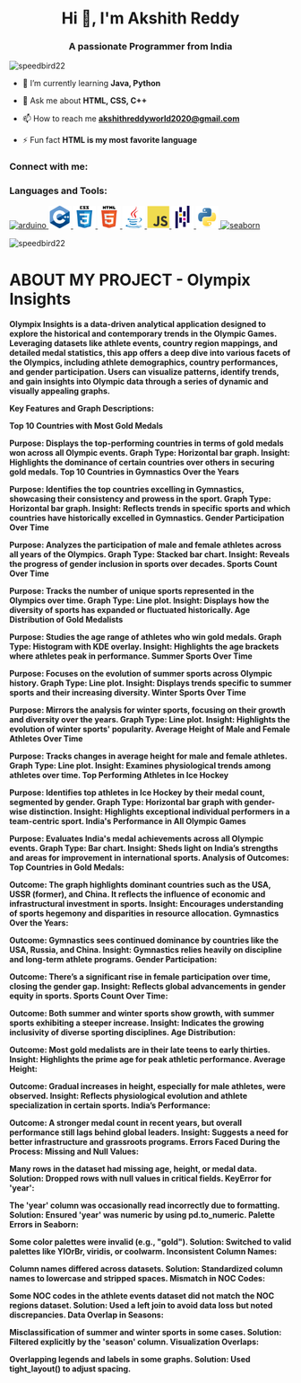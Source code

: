 <h1 align="center">Hi 👋, I'm Akshith Reddy</h1>
<h3 align="center">A passionate Programmer from India</h3>

<p align="left"> <img src="https://komarev.com/ghpvc/?username=speedbird22&label=Profile%20views&color=0e75b6&style=flat" alt="speedbird22" /> </p>

- 🌱 I’m currently learning **Java, Python**

- 💬 Ask me about **HTML, CSS, C++**

- 📫 How to reach me **akshithreddyworld2020@gmail.com**

- ⚡ Fun fact **HTML is my most favorite language**

<h3 align="left">Connect with me:</h3>
<p align="left">
</p>

<h3 align="left">Languages and Tools:</h3>
<p align="left"> <a href="https://www.arduino.cc/" target="_blank" rel="noreferrer"> <img src="https://cdn.worldvectorlogo.com/logos/arduino-1.svg" alt="arduino" width="40" height="40"/> </a> <a href="https://www.w3schools.com/cpp/" target="_blank" rel="noreferrer"> <img src="https://raw.githubusercontent.com/devicons/devicon/master/icons/cplusplus/cplusplus-original.svg" alt="cplusplus" width="40" height="40"/> </a> <a href="https://www.w3schools.com/css/" target="_blank" rel="noreferrer"> <img src="https://raw.githubusercontent.com/devicons/devicon/master/icons/css3/css3-original-wordmark.svg" alt="css3" width="40" height="40"/> </a> <a href="https://www.w3.org/html/" target="_blank" rel="noreferrer"> <img src="https://raw.githubusercontent.com/devicons/devicon/master/icons/html5/html5-original-wordmark.svg" alt="html5" width="40" height="40"/> </a> <a href="https://www.java.com" target="_blank" rel="noreferrer"> <img src="https://raw.githubusercontent.com/devicons/devicon/master/icons/java/java-original.svg" alt="java" width="40" height="40"/> </a> <a href="https://developer.mozilla.org/en-US/docs/Web/JavaScript" target="_blank" rel="noreferrer"> <img src="https://raw.githubusercontent.com/devicons/devicon/master/icons/javascript/javascript-original.svg" alt="javascript" width="40" height="40"/> </a> <a href="https://pandas.pydata.org/" target="_blank" rel="noreferrer"> <img src="https://raw.githubusercontent.com/devicons/devicon/2ae2a900d2f041da66e950e4d48052658d850630/icons/pandas/pandas-original.svg" alt="pandas" width="40" height="40"/> </a> <a href="https://www.python.org" target="_blank" rel="noreferrer"> <img src="https://raw.githubusercontent.com/devicons/devicon/master/icons/python/python-original.svg" alt="python" width="40" height="40"/> </a> <a href="https://seaborn.pydata.org/" target="_blank" rel="noreferrer"> <img src="https://seaborn.pydata.org/_images/logo-mark-lightbg.svg" alt="seaborn" width="40" height="40"/> </a> </p>

<p><img align="center" src="https://github-readme-stats.vercel.app/api/top-langs?username=speedbird22&show_icons=true&locale=en&layout=compact" alt="speedbird22" /></p>


<H1> ABOUT MY PROJECT - Olympix Insights</H1>

<h4>Olympix Insights is a data-driven analytical application designed to explore the historical and contemporary trends in the Olympic Games. Leveraging datasets like athlete events, country region mappings, and detailed medal statistics, this app offers a deep dive into various facets of the Olympics, including athlete demographics, country performances, and gender participation. Users can visualize patterns, identify trends, and gain insights into Olympic data through a series of dynamic and visually appealing graphs.

Key Features and Graph Descriptions:

Top 10 Countries with Most Gold Medals

Purpose: Displays the top-performing countries in terms of gold medals won across all Olympic events.
Graph Type: Horizontal bar graph.
Insight: Highlights the dominance of certain countries over others in securing gold medals.
Top 10 Countries in Gymnastics Over the Years

Purpose: Identifies the top countries excelling in Gymnastics, showcasing their consistency and prowess in the sport.
Graph Type: Horizontal bar graph.
Insight: Reflects trends in specific sports and which countries have historically excelled in Gymnastics.
Gender Participation Over Time

Purpose: Analyzes the participation of male and female athletes across all years of the Olympics.
Graph Type: Stacked bar chart.
Insight: Reveals the progress of gender inclusion in sports over decades.
Sports Count Over Time

Purpose: Tracks the number of unique sports represented in the Olympics over time.
Graph Type: Line plot.
Insight: Displays how the diversity of sports has expanded or fluctuated historically.
Age Distribution of Gold Medalists

Purpose: Studies the age range of athletes who win gold medals.
Graph Type: Histogram with KDE overlay.
Insight: Highlights the age brackets where athletes peak in performance.
Summer Sports Over Time

Purpose: Focuses on the evolution of summer sports across Olympic history.
Graph Type: Line plot.
Insight: Displays trends specific to summer sports and their increasing diversity.
Winter Sports Over Time

Purpose: Mirrors the analysis for winter sports, focusing on their growth and diversity over the years.
Graph Type: Line plot.
Insight: Highlights the evolution of winter sports' popularity.
Average Height of Male and Female Athletes Over Time

Purpose: Tracks changes in average height for male and female athletes.
Graph Type: Line plot.
Insight: Examines physiological trends among athletes over time.
Top Performing Athletes in Ice Hockey

Purpose: Identifies top athletes in Ice Hockey by their medal count, segmented by gender.
Graph Type: Horizontal bar graph with gender-wise distinction.
Insight: Highlights exceptional individual performers in a team-centric sport.
India's Performance in All Olympic Games

Purpose: Evaluates India's medal achievements across all Olympic events.
Graph Type: Bar chart.
Insight: Sheds light on India’s strengths and areas for improvement in international sports.
Analysis of Outcomes:
Top Countries in Gold Medals:

Outcome: The graph highlights dominant countries such as the USA, USSR (former), and China. It reflects the influence of economic and infrastructural investment in sports.
Insight: Encourages understanding of sports hegemony and disparities in resource allocation.
Gymnastics Over the Years:

Outcome: Gymnastics sees continued dominance by countries like the USA, Russia, and China.
Insight: Gymnastics relies heavily on discipline and long-term athlete programs.
Gender Participation:

Outcome: There’s a significant rise in female participation over time, closing the gender gap.
Insight: Reflects global advancements in gender equity in sports.
Sports Count Over Time:

Outcome: Both summer and winter sports show growth, with summer sports exhibiting a steeper increase.
Insight: Indicates the growing inclusivity of diverse sporting disciplines.
Age Distribution:

Outcome: Most gold medalists are in their late teens to early thirties.
Insight: Highlights the prime age for peak athletic performance.
Average Height:

Outcome: Gradual increases in height, especially for male athletes, were observed.
Insight: Reflects physiological evolution and athlete specialization in certain sports.
India’s Performance:

Outcome: A stronger medal count in recent years, but overall performance still lags behind global leaders.
Insight: Suggests a need for better infrastructure and grassroots programs.
Errors Faced During the Process:
Missing and Null Values:

Many rows in the dataset had missing age, height, or medal data.
Solution: Dropped rows with null values in critical fields.
KeyError for 'year':

The 'year' column was occasionally read incorrectly due to formatting.
Solution: Ensured 'year' was numeric by using pd.to_numeric.
Palette Errors in Seaborn:

Some color palettes were invalid (e.g., "gold").
Solution: Switched to valid palettes like YlOrBr, viridis, or coolwarm.
Inconsistent Column Names:

Column names differed across datasets.
Solution: Standardized column names to lowercase and stripped spaces.
Mismatch in NOC Codes:

Some NOC codes in the athlete events dataset did not match the NOC regions dataset.
Solution: Used a left join to avoid data loss but noted discrepancies.
Data Overlap in Seasons:

Misclassification of summer and winter sports in some cases.
Solution: Filtered explicitly by the 'season' column.
Visualization Overlaps:

Overlapping legends and labels in some graphs.
Solution: Used tight_layout() to adjust spacing.
</h4>
